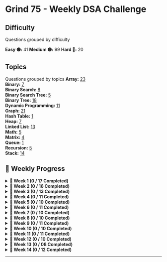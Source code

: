 # Grind 75 - Weekly DSA Challenge

## Difficulty
Questions grouped by difficulty

**Easy 🟢:** 41
**Medium 🟡:** 99
**Hard 🔴:** 20

## Topics
Questions grouped by topics
**Array:** [23](https://leetcode.com/tag/array/)  
**Binary:** [7](https://leetcode.com/tag/binary/)  
**Binary Search:** [8](https://leetcode.com/tag/binary-search/)  
**Binary Search Tree:** [5](https://leetcode.com/tag/binary-search-tree/)  
**Binary Tree:** [18](https://leetcode.com/tag/binary-tree/)  
**Dynamic Programming:** [11](https://leetcode.com/tag/dynamic-programming/)  
**Graph:** [21](https://leetcode.com/tag/graph/)  
**Hash Table:** [1](https://leetcode.com/tag/hash-table/)  
**Heap:** [7](https://leetcode.com/tag/heap/)  
**Linked List:** [13](https://leetcode.com/tag/linked-list/)  
**Math:** [5](https://leetcode.com/tag/math/)  
**Matrix:** [4](https://leetcode.com/tag/matrix/)  
**Queue:** [1](https://leetcode.com/tag/queue/)  
**Recursion:** [5](https://leetcode.com/tag/recursion/)  
**Stack:** [14](https://leetcode.com/tag/stack/)  

## 📅 Weekly Progress

<details>
<summary><strong>📌 Week 1 (0 / 17 Completed)</strong></summary>

| #  | Problem                                                                                | Difficulty | Status | Date Assigned |
|----|----------------------------------------------------------------------------------------|------------|--------|---------------|
| 1  | [Two Sum](https://leetcode.com/problems/two-sum/)                                       | 🟢 Easy    | ❌     | 09-03-2025 |
| 2  | [Valid Parentheses](https://leetcode.com/problems/valid-parentheses/)                   | 🟢 Easy    | ❌     | 09-03-2025 |
| 3  | [Merge Two Sorted Lists](https://leetcode.com/problems/merge-two-sorted-lists/)         | 🟢 Easy    | ❌     | 09-03-2025 |
| 4  | [Best Time to Buy and Sell Stock](https://leetcode.com/problems/best-time-to-buy-and-sell-stock/) | 🟢 Easy    | ❌       | - |
| 5  | [Valid Palindrome](https://leetcode.com/problems/valid-palindrome/)                     | 🟢 Easy    | ❌     | - |
| 6  | [Invert Binary Tree](https://leetcode.com/problems/invert-binary-tree/)                 | 🟢 Easy    | ❌     | - |
| 7  | [Valid Anagram](https://leetcode.com/problems/valid-anagram/)                           | 🟢 Easy    | ❌     | - |
| 8  | [Binary Search](https://leetcode.com/problems/binary-search/)                           | 🟢 Easy    | ❌     | - |
| 9  | [Flood Fill](https://leetcode.com/problems/flood-fill/)                                 | 🟢 Easy    | ❌     | - |
| 10 | [Lowest Common Ancestor of a BST](https://leetcode.com/problems/lowest-common-ancestor-of-a-binary-search-tree/) |🟢 Easy| ❌  | - |
| 11 | [Balanced Binary Tree](https://leetcode.com/problems/balanced-binary-tree/)             | 🟢 Easy    | ❌     | - |
| 12 | [Linked List Cycle](https://leetcode.com/problems/linked-list-cycle/)                   | 🟢 Easy    | ❌     | - |
| 13 | [Implement Queue using Stacks](https://leetcode.com/problems/implement-queue-using-stacks/) | 🟢 Easy| ❌     | - |
| 14 | [First Bad Version](https://leetcode.com/problems/first-bad-version/)                   | 🟢 Easy    | ❌     | - |
| 15 | [Ransom Note](https://leetcode.com/problems/ransom-note/)                               | 🟢 Easy    | ❌     | - |
| 16 | [Climbing Stairs](https://leetcode.com/problems/climbing-stairs/)                       | 🟢 Easy    | ❌     | - |
| 17 | [Longest Palindrome](https://leetcode.com/problems/longest-palindrome/)                 | 🟢 Easy    | ❌     | - |

</details>

<details>
<summary><strong>📌 Week 2 (0 / 16 Completed)</strong></summary>

| #  | Problem                                                                                | Difficulty | Status | Date Assigned |
|----|---------------------------------------------------------------------------------------|------------|--------|---------------|
| 1  | [Reverse Linked List](https://leetcode.com/problems/reverse-linked-list/)               | 🟢 Easy    | ❌     |
| 2  | [Majority Element](https://leetcode.com/problems/majority-element/)                     | 🟢 Easy    | ❌     |
| 3  | [Add Binary](https://leetcode.com/problems/add-binary/)                                 | 🟢 Easy    | ❌     |
| 4  | [Diameter of Binary Tree](https://leetcode.com/problems/diameter-of-binary-tree/)       | 🟢 Easy    | ❌     |
| 5  | [Middle of the Linked List](https://leetcode.com/problems/middle-of-the-linked-list/)   | 🟢 Easy    | ❌     |
| 6  | [Maximum Depth of Binary Tree](https://leetcode.com/problems/maximum-depth-of-binary-tree/) | 🟢 Easy| ❌     |
| 7  | [Contains Duplicate](https://leetcode.com/problems/contains-duplicate/)                 | 🟢 Easy    | ❌     |
| 8  | [Meeting Rooms](https://leetcode.com/problems/meeting-rooms/)                           | 🟢 Easy    | ❌     |
| 9  | [Roman to Integer](https://leetcode.com/problems/roman-to-integer/)                     | 🟢 Easy    | ❌     |
| 10 | [Backspace String Compare](https://leetcode.com/problems/backspace-string-compare/)     | 🟢 Easy    | ❌     |
| 11 | [Counting Bits](https://leetcode.com/problems/counting-bits/)                           | 🟢 Easy    | ❌     |
| 12 | [Same Tree](https://leetcode.com/problems/same-tree/)                                   | 🟢 Easy    | ❌     |
| 13 | [Number of 1 Bits](https://leetcode.com/problems/number-of-1-bits/)                     | 🟢 Easy    | ❌     |
| 14 | [Longest Common Prefix](https://leetcode.com/problems/longest-common-prefix/)           | 🟢 Easy    | ❌     |
| 15 | [Single Number](https://leetcode.com/problems/single-number/)                           | 🟢 Easy    | ❌     |
| 16 | [Palindrome Linked List](https://leetcode.com/problems/palindrome-linked-list/)         | 🟢 Easy    | ❌     |

</details>

<details>
<summary><strong>📌 Week 3 (0 / 13 Completed)</strong></summary>

| #  | Problem                                                                                | Difficulty | Status | Date Assigned |
|----|-----------------------------------------------------------------------------------------|------------|--------|--------------|
| 1  | [Move Zeroes](https://leetcode.com/problems/move-zeroes/)                               | 🟢 Easy    | ❌     |
| 2  | [Symmetric Tree](https://leetcode.com/problems/symmetric-tree/)                         | 🟢 Easy    | ❌     |
| 3  | [Missing Number](https://leetcode.com/problems/missing-number/)                         | 🟢 Easy    | ❌     |
| 4  | [Palindrome Number](https://leetcode.com/problems/palindrome-number/)                   | 🟢 Easy    | ❌     |
| 5  | [Convert Sorted Array to BST](https://leetcode.com/problems/convert-sorted-array-to-binary-search-tree/)|🟢 Easy| ❌     |
| 6  | [Reverse Bits](https://leetcode.com/problems/reverse-bits/)                             | 🟢 Easy    | ❌     |
| 7  | [Subtree of Another Tree](https://leetcode.com/problems/subtree-of-another-tree/)       | 🟡 Medium  | ❌     |
| 8  | [Squares of a Sorted Array](https://leetcode.com/problems/squares-of-a-sorted-array/)   | 🟡 Medium  | ❌     |
| 9 | [Maximum Subarray](URL) | 🟡 Medium | ❌ |
| 10 | [Insert Interval](https://leetcode.com/problems/insert-interval/)                       | 🟡 Medium  | ❌     |
| 11 | [01 Matrix](https://leetcode.com/problems/01-matrix/)                                   | 🟡 Medium  | ❌     |
| 12 | [K Closest Points to Origin](https://leetcode.com/problems/k-closest-points-to-origin/) | 🟡 Medium  | ❌     |
| 13 | [Longest Substring Without Repeating Characters](https://leetcode.com/problems/longest-substring-without-repeating-characters/)|🟡 Medium| ❌|

</details>

<details>
<summary><strong>📌 Week 4 (0 / 11 Completed)</strong></summary>

| # | Problem | Difficulty | Status | Date Assigned |
|---|---------|------------|--------|---------------|
| 1 | [3Sum](https://leetcode.com/problems/3sum/) | 🟡 Medium | ❌ |
| 2 | [Binary Tree Level Order Traversal](https://leetcode.com/problems/binary-tree-level-order-traversal/) | 🟡 Medium | ❌ |
| 3 | [Clone Graph](https://leetcode.com/problems/clone-graph/) | 🟡 Medium | ❌ |
| 4 | [Evaluate Reverse Polish Notation](https://leetcode.com/problems/evaluate-reverse-polish-notation/) | 🟡 Medium | ❌ |
| 5 | [Course Schedule](https://leetcode.com/problems/course-schedule/) | 🟡 Medium | ❌ |
| 6 | [Implement Trie (Prefix Tree)](https://leetcode.com/problems/implement-trie-prefix-tree/) | 🟡 Medium | ❌ |
| 7 | [Coin Change](https://leetcode.com/problems/coin-change/) | 🟡 Medium | ❌ |
| 8 | [Product of Array Except Self](https://leetcode.com/problems/product-of-array-except-self/) | 🟡 Medium | ❌ |
| 9 | [Min Stack](https://leetcode.com/problems/min-stack/) | 🟡 Medium | ❌ |
| 10 | [Validate Binary Search Tree](https://leetcode.com/problems/validate-binary-search-tree/) | 🟡 Medium | ❌ |
| 11 | [Number of Islands](https://leetcode.com/problems/number-of-islands/) | 🟡 Medium | ❌ |
</details>

<details>
<summary><strong>📌 Week 5 (0 / 10 Completed)</strong></summary>

| # | Problem | Difficulty | Status | Date Assigned |
|---|---------|------------|--------|---------------|
| 1 | [Rotting Oranges](https://leetcode.com/problems/rotting-oranges/) | 🟡 Medium | ❌ |
| 2 | [Search in Rotated Sorted Array](https://leetcode.com/problems/search-in-rotated-sorted-array/) | 🟡 Medium | ❌ |
| 3 | [Combination Sum](https://leetcode.com/problems/combination-sum/) | 🟡 Medium | ❌ |
| 4 | [Permutations](https://leetcode.com/problems/permutations/) | 🟡 Medium | ❌ |
| 5 | [Merge Intervals](https://leetcode.com/problems/merge-intervals/) | 🟡 Medium | ❌ |
| 6 | [Lowest Common Ancestor of a Binary Tree](https://leetcode.com/problems/lowest-common-ancestor-of-a-binary-tree/) | 🟡 Medium | ❌ |
| 7 | [Time Based Key-Value Store](https://leetcode.com/problems/time-based-key-value-store/) | 🟡 Medium | ❌ |
| 8 | [Accounts Merge](https://leetcode.com/problems/accounts-merge/) | 🟡 Medium | ❌ |
| 9 | [Sort Colors](https://leetcode.com/problems/sort-colors/) | 🟡 Medium | ❌ |
| 10 | [Word Break](https://leetcode.com/problems/word-break/) | 🟡 Medium | ❌ |
</details>

<details>
<summary><strong>📌 Week 6 (0 / 11 Completed)</strong></summary>

| # | Problem | Difficulty | Status | Date Assigned |
|---|---------|------------|--------|---------------|
| 1 | [Partition Equal Subset Sum](https://leetcode.com/problems/partition-equal-subset-sum/) | 🟡 Medium | ❌ |
| 2 | [String to Integer (atoi)](https://leetcode.com/problems/string-to-integer-atoi/) | 🟡 Medium | ❌ |
| 3 | [Spiral Matrix](https://leetcode.com/problems/spiral-matrix/) | 🟡 Medium | ❌ |
| 4 | [Subsets](https://leetcode.com/problems/subsets/) | 🟡 Medium | ❌ |
| 5 | [Binary Tree Right Side View](https://leetcode.com/problems/binary-tree-right-side-view/) | 🟡 Medium | ❌ |
| 6 | [Longest Palindromic Substring](https://leetcode.com/problems/longest-palindromic-substring/) | 🟡 Medium | ❌ |
| 7 | [Unique Paths](https://leetcode.com/problems/unique-paths/) | 🟡 Medium | ❌ |
| 8 | [Construct Binary Tree from Preorder and Inorder Traversal](https://leetcode.com/problems/construct-binary-tree-from-preorder-and-inorder-traversal/) | 🟡 Medium | ❌ |
| 9 | [Container With Most Water](https://leetcode.com/problems/container-with-most-water/) | 🟡 Medium | ❌ |
| 10 | [Letter Combinations of a Phone Number](https://leetcode.com/problems/letter-combinations-of-a-phone-number/) | 🟡 Medium | ❌ |
| 11 | [Word Search](https://leetcode.com/problems/word-search/) | 🟡 Medium | ❌ |
</details>

<details>
<summary><strong>📌 Week 7 (0 / 10 Completed)</strong></summary>

| # | Problem | Difficulty | Status | Date Assigned |
|---|---------|------------|--------|---------------|
| 1 | [Find All Anagrams in a String](https://leetcode.com/problems/find-all-anagrams-in-a-string/) | 🟡 Medium | ❌ |
| 2 | [Minimum Height Trees](https://leetcode.com/problems/minimum-height-trees/) | 🟡 Medium | ❌ |
| 3 | [Task Scheduler](https://leetcode.com/problems/task-scheduler/) | 🟡 Medium | ❌ |
| 4 | [LRU Cache](https://leetcode.com/problems/lru-cache/) | 🟡 Medium | ❌ |
| 5 | [Kth Smallest Element in a BST](https://leetcode.com/problems/kth-smallest-element-in-a-bst/) | 🟡 Medium | ❌ |
| 6 | [Daily Temperatures](https://leetcode.com/problems/daily-temperatures/) | 🟡 Medium | ❌ |
| 7 | [House Robber](https://leetcode.com/problems/house-robber/) | 🟡 Medium | ❌ |
| 8 | [Gas Station](https://leetcode.com/problems/gas-station/) | 🟡 Medium | ❌ |
| 9 | [Next Permutation](https://leetcode.com/problems/next-permutation/) | 🟡 Medium | ❌ |
| 10 | [Valid Sudoku](https://leetcode.com/problems/valid-sudoku/) | 🟡 Medium | ❌ |
</details>

<details>
<summary><strong>📌 Week 8 (0 / 10 Completed)</strong></summary>

| # | Problem | Difficulty | Status | Date Assigned |
|---|---------|------------|--------|---------------|
| 1 | [Group Anagrams](https://leetcode.com/problems/group-anagrams/) | 🟡 Medium | ❌ |
| 2 | [Maximum Product Subarray](https://leetcode.com/problems/maximum-product-subarray/) | 🟡 Medium | ❌ |
| 3 | [Design Add and Search Words Data Structure](https://leetcode.com/problems/design-add-and-search-words-data-structure/) |  🟡 Medium | ❌ |
| 4 | [Pacific Atlantic Water Flow](https://leetcode.com/problems/pacific-atlantic-water-flow/) | 🟡 Medium | ❌ |
| 5 | [Remove Nth Node From End of List](https://leetcode.com/problems/remove-nth-node-from-end-of-list/) | 🟡 Medium | ❌ |
| 6 | [Shortest Path to Get Food](https://leetcode.com/problems/shortest-path-to-get-food/) | 🟡 Medium | ❌ |
| 7 | [Find the Duplicate Number](https://leetcode.com/problems/find-the-duplicate-number/) | 🟡 Medium | ❌ |
| 8 | [Top K Frequent Words](https://leetcode.com/problems/top-k-frequent-words/) | 🟡 Medium | ❌ |
| 9 | [Longest Increasing Subsequence](https://leetcode.com/problems/longest-increasing-subsequence/) | 🟡 Medium | ❌ |
| 10 | [Graph Valid Tree](https://leetcode.com/problems/graph-valid-tree/) | 🟡 Medium | ❌ |
</details>

<details>
  <summary><strong>📌 Week 9 (0 / 11 Completed)</strong></summary>

| # | Problem | Difficulty | Time | Date Assigned |
|---|---------|------------|------|---------------|
| 1 | [Course Schedule II](https://leetcode.com/problems/course-schedule-ii/) | 🟡 Medium | 35 mins |
| 2 | [Swap Nodes in Pairs](https://leetcode.com/problems/swap-nodes-in-pairs/) | 🟡 Medium | 25 mins |
| 3 | [Path Sum II](https://leetcode.com/problems/path-sum-ii/) | 🟡 Medium | 25 mins |
| 4 | [Longest Consecutive Sequence](https://leetcode.com/problems/longest-consecutive-sequence/) | 🟡 Medium | 30 mins |
| 5 | [Rotate Array](https://leetcode.com/problems/rotate-array/) | 🟡 Medium | 25 mins |
| 6 | [Odd Even Linked List](https://leetcode.com/problems/odd-even-linked-list/) | 🟡 Medium | 25 mins |
| 7 | [Decode String](https://leetcode.com/problems/decode-string/) | 🟡 Medium | 30 mins |
| 8 | [Contiguous Array](https://leetcode.com/problems/contiguous-array/) | 🟡 Medium | 30 mins |
| 9 | [Maximum Width of Binary Tree](https://leetcode.com/problems/maximum-width-of-binary-tree/) | 🟡 Medium | 20 mins |
| 10 | [Find K Closest Elements](https://leetcode.com/problems/find-k-closest-elements/) | 🟡 Medium | 30 mins |
| 11 | [Longest Repeating Character Replacement](https://leetcode.com/problems/longest-repeating-character-replacement/) | 🟡 Medium | 30 mins |
</details>


<details>
  <summary><strong>📌 Week 10 (0 / 10 Completed)</strong></summary>

| # | Problem | Difficulty | Status | Date Assigned |
|---|---------|------------|--------|---------------|
| 1 | [Inorder Successor in BST](https://leetcode.com/problems/inorder-successor-in-bst/) | 🟡 Medium | ❌ |
| 2 | [Jump Game](https://leetcode.com/problems/jump-game/) | 🟡 Medium | ❌ |
| 3 | [Add Two Numbers](https://leetcode.com/problems/add-two-numbers/) | 🟡 Medium | ❌ |
| 4 | [Generate Parentheses](https://leetcode.com/problems/generate-parentheses/) | 🟡 Medium | ❌ |
| 5 | [Sort List](https://leetcode.com/problems/sort-list/) | 🟡 Medium | ❌ |
| 6 | [Number of Connected Components in an Undirected Graph](https://leetcode.com/problems/number-of-connected-components-in-an-undirected-graph/) | 🟡 Medium | ❌ |
| 7 | [Minimum Knight Moves](https://leetcode.com/problems/minimum-knight-moves/) | 🟡 Medium | ❌ |
| 8 | [Subarray Sum Equals K](https://leetcode.com/problems/subarray-sum-equals-k/) | 🟡 Medium | ❌ |
| 9 | [Asteroid Collision](https://leetcode.com/problems/asteroid-collision/) | 🟡 Medium | ❌ |
| 10 | [Random Pick with Weight](https://leetcode.com/problems/random-pick-with-weight/) | 🟡 Medium | ❌ |
</details>

<details>
  <summary><strong>📌 Week 11 (0 / 11 Completed)</strong></summary>

| # | Problem | Difficulty | Status |Date Assigned |
|---|---------|------------|--------|--------------|
| 1 | [Kth Largest Element in an Array](https://leetcode.com/problems/kth-largest-element-in-an-array/) | 🟡 Medium | ❌ |
| 2 | [Maximal Square](https://leetcode.com/problems/maximal-square/) | 🟡 Medium | ❌ |
| 3 | [Rotate Image](https://leetcode.com/problems/rotate-image/) | 🟡 Medium | ❌ |
| 4 | [Binary Tree Zigzag Level Order Traversal](https://leetcode.com/problems/binary-tree-zigzag-level-order-traversal/) | 🟡 Medium | ❌ |
| 5 | [Design Hit Counter](https://leetcode.com/problems/design-hit-counter/) | 🟡 Medium | ❌ |
| 6 | [Path Sum III](https://leetcode.com/problems/path-sum-iii/) | 🟡 Medium | ❌ |
| 7 | [Pow(x, n)](https://leetcode.com/problems/powx-n/) | 🟡 Medium | ❌ |
| 8 | [Search a 2D Matrix](https://leetcode.com/problems/search-a-2d-matrix/) | 🟡 Medium | ❌ |
| 9 | [Largest Number](https://leetcode.com/problems/largest-number/) | 🟡 Medium | ❌ |
| 10 | [Decode Ways](https://leetcode.com/problems/decode-ways/) | 🟡 Medium | ❌ |
| 11 | [Meeting Rooms II](https://leetcode.com/problems/meeting-rooms-ii/) | 🟡 Medium | ❌ |
</details>

<details>
  <summary><strong>📌 Week 12 (0 / 10 Completed)</strong></summary>

| # | Problem | Difficulty | Status |Date Assigned |
|---|---------|------------|--------|--------------|
| 1 | [Reverse Integer](https://leetcode.com/problems/reverse-integer/) | 🟡 Medium | ❌ |
| 2 | [Set Matrix Zeroes](https://leetcode.com/problems/set-matrix-zeroes/) | 🟡 Medium | ❌ |
| 3 | [Reorder List](https://leetcode.com/problems/reorder-list/) | 🟡 Medium | ❌ |
| 4 | [Encode and Decode Strings](https://leetcode.com/problems/encode-and-decode-strings/) | 🟡 Medium | ❌ |
| 5 | [Cheapest Flights Within K Stops](https://leetcode.com/problems/cheapest-flights-within-k-stops/) | 🟡 Medium | ❌ |
| 6 | [All Nodes Distance K in Binary Tree](https://leetcode.com/problems/all-nodes-distance-k-in-binary-tree/) | 🟡 Medium | ❌ |
| 7 | [3Sum Closest](https://leetcode.com/problems/3sum-closest/) | 🟡 Medium | ❌ |
| 8 | [Rotate List](https://leetcode.com/problems/rotate-list/) | 🟡 Medium | ❌ |
| 9 | [Find Minimum in Rotated Sorted Array](https://leetcode.com/problems/find-minimum-in-rotated-sorted-array/) | 🟡 Medium | ❌ |
| 10 | [Basic Calculator II](https://leetcode.com/problems/basic-calculator-ii/) | 🟡 Medium | ❌ |
</details>

<details>
  <summary><strong>📌 Week 13 (0 / 08 Completed)</strong></summary>

| # | Problem | Difficulty | Status | Date Assigned |
|---|---------|------------|--------|---------------|
| 1 | [Minimum Window Substring](https://leetcode.com/problems/minimum-window-substring/) | 🔴 Hard | ❌ |
| 2 | [Serialize and Deserialize Binary Tree](https://leetcode.com/problems/serialize-and-deserialize-binary-tree/) | 🔴 Hard | ❌ |
| 3 | [Trapping Rain Water](https://leetcode.com/problems/trapping-rain-water/) | 🔴 Hard | ❌ |
| 4 | [Find Median from Data Stream](https://leetcode.com/problems/find-median-from-data-stream/) | 🔴 Hard | ❌ |
| 5 | [Word Ladder](https://leetcode.com/problems/word-ladder/) | 🔴 Hard | ❌ |
| 6 | [Basic Calculator](https://leetcode.com/problems/basic-calculator/) | 🔴 Hard | ❌ |
| 7 | [Maximum Profit in Job Scheduling](https://leetcode.com/problems/maximum-profit-in-job-scheduling/) | 🔴 Hard | ❌ |
| 8 | [Merge k Sorted Lists](https://leetcode.com/problems/merge-k-sorted-lists/) | 🔴 Hard | ❌ |
</details>

<details>
  <summary><strong>📌 Week 14 (0 / 12 Completed)</strong></summary>

| #  | Problem                                                    | Difficulty | Time    |
|----|------------------------------------------------------------|------------|---------|
| 1  | [Largest Rectangle in Histogram](#)                        | Hard🔴	 | 35 mins |
| 2  | [Binary Tree Maximum Path Sum](#)                          | Hard🔴   | 35 mins |
| 3  | [Maximum Frequency Stack](#)                               | Hard🔴   | 40 mins |
| 4  | [Median of Two Sorted Arrays](#)                           | Hard🔴	      | 40 mins |
| 5  | [Longest Increasing Path in a Matrix](#)                   | Hard🔴	   | 40 mins |
| 6  | [Longest Valid Parentheses](#)                             | Hard🔴	     | 35 mins |
| 7  | [Design In‑Memory File System](#)                          | Hard🔴	      | 40 mins |
| 8  | [Employee Free Time](#)                                    | Hard🔴	   | 35 mins |
| 9  | [Word Search II](#)                                        | Hard🔴	    | 40 mins |
| 10 | [Alien Dictionary](#)                                      | Hard🔴	   | 45 mins |
| 11 | [Bus Routes](#)                                            | Hard🔴	   | 45 mins |
| 12 | [Sliding Window Maximum](#)                                | Hard🔴	  | 35 mins |
</details>


---
